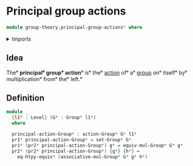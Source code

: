 # Principal group actions

```agda
module group-theory.principal-group-actionsᵉ where
```

<details><summary>Imports</summary>

```agda
open import foundation.dependent-pair-typesᵉ
open import foundation.equivalence-extensionalityᵉ
open import foundation.universe-levelsᵉ

open import group-theory.group-actionsᵉ
open import group-theory.groupsᵉ
```

</details>

## Idea

Theᵉ **principalᵉ groupᵉ action**ᵉ isᵉ theᵉ [action](group-theory.group-actions.mdᵉ) ofᵉ
aᵉ [group](group-theory.groups.mdᵉ) onᵉ itselfᵉ byᵉ multiplicationᵉ fromᵉ theᵉ left.ᵉ

## Definition

```agda
module _
  {l1ᵉ : Level} (Gᵉ : Groupᵉ l1ᵉ)
  where

  principal-action-Groupᵉ : action-Groupᵉ Gᵉ l1ᵉ
  pr1ᵉ principal-action-Groupᵉ = set-Groupᵉ Gᵉ
  pr1ᵉ (pr2ᵉ principal-action-Groupᵉ) gᵉ = equiv-mul-Groupᵉ Gᵉ gᵉ
  pr2ᵉ (pr2ᵉ principal-action-Groupᵉ) {gᵉ} {hᵉ} =
    eq-htpy-equivᵉ (associative-mul-Groupᵉ Gᵉ gᵉ hᵉ)
```